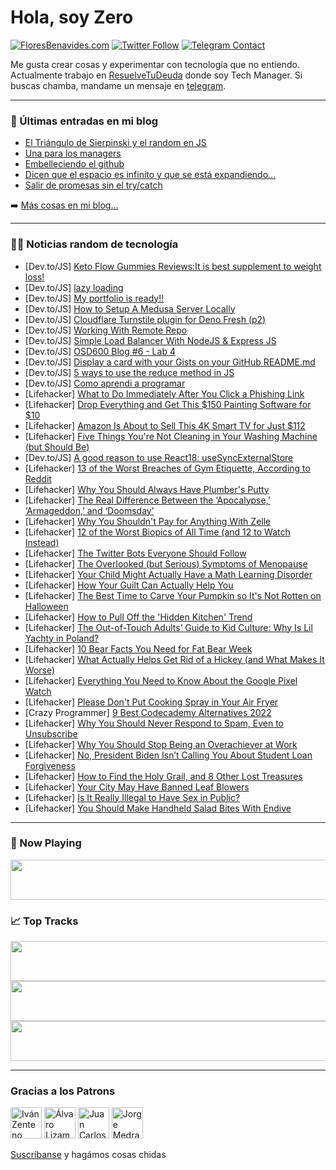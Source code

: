 # Hola, soy Zero

[![FloresBenavides.com](https://img.shields.io/website?down_message=oops&label=MiBlog&style=for-the-badge&up_message=online&url=https%3A%2F%2Ffloresbenavides.com)](https://floresbenavides.com) [![Twitter Follow](https://img.shields.io/twitter/follow/ZeroDragon?color=%231DA1F2&label=Follow&logo=twitter&logoColor=ffffff&style=for-the-badge)](https://twitter.com/zerodragon) [![Telegram Contact](https://img.shields.io/badge/escr%C3%ADbeme-ZeroDragon-%2326A5E4?style=for-the-badge&logo=telegram)](https://t.me/zerodragon)

Me gusta crear cosas y experimentar con tecnología que no entiendo.
Actualmente trabajo en [ResuelveTuDeuda](http://github.com/resuelve) donde soy Tech Manager.
Si buscas chamba, mandame un mensaje en [telegram](https://t.me/zerodragon).

---

### 📕 Últimas entradas en mi blog
<!-- BLOG-POST-LIST:START -->
- [El Triángulo de Sierpinski y el random en JS](https://floresbenavides.com/el-triangulo-de-sierpinski-y-el-random-en-js/)
- [Una para los managers](https://floresbenavides.com/una-para-los-managers/)
- [Embelleciendo el github](https://floresbenavides.com/embelleciendo-el-github/)
- [Dicen que el espacio es infinito y que se está expandiendo…](https://floresbenavides.com/dicen-que-el-espacio-es-infinito-y-que-se-esta-expandiendo/)
- [Salir de promesas sin el try/catch](https://floresbenavides.com/salir-de-promesas-sin-el-try-catch/)
<!-- BLOG-POST-LIST:END -->

➡️ [Más cosas en mi blog...](https://floresbenavides.com)

---

### 👨‍💻 Noticias random de tecnología
<!-- TECH-POSTS:START -->
- [Dev.to/JS] [Keto Flow Gummies Reviews:It is best supplement to weight loss!](https://dev.to/ketoflowgumm/keto-flow-gummies-reviewsit-is-best-supplement-to-weight-loss-59nl)
- [Dev.to/JS] [lazy loading](https://dev.to/nikhilmasurkar/lazy-loading-2fcc)
- [Dev.to/JS] [My portfolio is ready!!](https://dev.to/liftoffstudios/my-portfolio-is-ready-11cj)
- [Dev.to/JS] [How to Setup A Medusa Server Locally](https://dev.to/yinks/how-to-setup-a-medusa-server-locally-44e3)
- [Dev.to/JS] [Cloudflare Turnstile plugin for Deno Fresh &lpar;p2&rpar;](https://dev.to/khuongduybui/cloudflare-turnstile-plugin-for-deno-fresh-p2-29p5)
- [Dev.to/JS] [Working With Remote Repo](https://dev.to/cychu42/working-with-remote-repo-469b)
- [Dev.to/JS] [Simple Load Balancer With NodeJS &amp; Express JS](https://dev.to/theankansaha/simple-load-balancer-with-nodejs-express-js-43ga)
- [Dev.to/JS] [OSD600 Blog #6 - Lab 4](https://dev.to/rokaicker/osd600-blog-6-lab-4-ef0)
- [Dev.to/JS] [Display a card with your Gists on your GitHub README.md](https://dev.to/yizack/display-a-card-with-your-gists-on-your-github-readmemd-1kgn)
- [Dev.to/JS] [5 ways to use the reduce method in JS](https://dev.to/ra1nbow1/5-ways-to-use-the-reduce-method-in-js-1k8h)
- [Dev.to/JS] [Como aprendi a programar](https://dev.to/jaedsonpys/como-aprendi-a-programar-97p)
- [Lifehacker] [What to Do Immediately After You Click a Phishing Link](https://lifehacker.com/what-to-do-immediately-after-you-click-a-phishing-link-1849632419)
- [Lifehacker] [Drop Everything and Get This $150 Painting Software for $10](https://lifehacker.com/drop-everything-and-get-this-150-painting-software-for-1849632251)
- [Lifehacker] [Amazon Is About to Sell This 4K Smart TV for Just $112](https://lifehacker.com/amazon-is-about-to-sell-this-4k-smart-tv-for-just-112-1849631844)
- [Lifehacker] [Five Things You&#39;re Not Cleaning in Your Washing Machine &lpar;but Should Be&rpar;](https://lifehacker.com/five-things-youre-not-cleaning-in-your-washing-machine-1849631969)
- [Dev.to/JS] [A good reason to use React18: useSyncExternalStore](https://dev.to/air_choosy/a-good-reason-to-use-react18-usesyncexternalstore-3ind)
- [Lifehacker] [13 of the Worst Breaches of Gym Etiquette, According to Reddit](https://lifehacker.com/13-of-the-worst-breaches-of-gym-etiquette-according-to-1849631579)
- [Lifehacker] [Why You Should Always Have Plumber&#39;s Putty](https://lifehacker.com/why-you-should-always-have-plumbers-putty-1849630955)
- [Lifehacker] [The Real Difference Between the ‘Apocalypse,’ ‘Armageddon,’ and ‘Doomsday’](https://lifehacker.com/the-real-difference-between-the-apocalypse-armagedd-1849631390)
- [Lifehacker] [Why You Shouldn&#39;t Pay for Anything With Zelle](https://lifehacker.com/why-you-shouldnt-pay-for-anything-with-zelle-1849631440)
- [Lifehacker] [12 of the Worst Biopics of All Time &lpar;and 12 to Watch Instead&rpar;](https://lifehacker.com/12-of-the-worst-biopics-of-all-time-and-12-to-watch-in-1849625166)
- [Lifehacker] [The Twitter Bots Everyone Should Follow](https://lifehacker.com/the-twitter-bots-everyone-should-follow-1849630465)
- [Lifehacker] [The Overlooked &lpar;but Serious&rpar; Symptoms of Menopause](https://lifehacker.com/the-overlooked-but-serious-symptoms-of-menopause-1849628794)
- [Lifehacker] [Your Child Might Actually Have a Math Learning Disorder](https://lifehacker.com/your-child-might-actually-have-a-math-learning-disorder-1849627701)
- [Lifehacker] [How Your Guilt Can Actually Help You](https://lifehacker.com/how-your-guilt-can-actually-help-you-1849630252)
- [Lifehacker] [The Best Time to Carve Your Pumpkin so It&#39;s Not Rotten on Halloween](https://lifehacker.com/the-best-time-to-carve-your-pumpkin-so-its-not-rotten-o-1849624529)
- [Lifehacker] [How to Pull Off the &#39;Hidden Kitchen&#39; Trend](https://lifehacker.com/how-to-pull-off-the-hidden-kitchen-trend-1849628983)
- [Lifehacker] [The Out-of-Touch Adults’ Guide to Kid Culture: Why Is Lil Yachty in Poland?](https://lifehacker.com/the-out-of-touch-adults-guide-to-kid-culture-why-is-l-1849628637)
- [Lifehacker] [10 Bear Facts You Need for Fat Bear Week](https://lifehacker.com/10-bear-facts-you-need-for-fat-bear-week-1849627121)
- [Lifehacker] [What Actually Helps Get Rid of a Hickey &lpar;and What Makes It Worse&rpar;](https://lifehacker.com/what-actually-helps-get-rid-of-a-hickey-and-what-makes-1849626619)
- [Lifehacker] [Everything You Need to Know About the Google Pixel Watch](https://lifehacker.com/everything-you-need-to-know-about-the-google-pixel-watc-1849624469)
- [Lifehacker] [Please Don&#39;t Put Cooking Spray in Your Air Fryer](https://lifehacker.com/please-dont-put-cooking-spray-in-your-air-fryer-1849626915)
- [Crazy Programmer] [9 Best Codecademy Alternatives 2022](https://www.thecrazyprogrammer.com/2022/10/codecademy-alternatives.html)
- [Lifehacker] [Why You Should Never Respond to Spam, Even to Unsubscribe](https://lifehacker.com/why-you-should-never-respond-to-spam-even-to-unsubscri-1849626928)
- [Lifehacker] [Why You Should Stop Being an Overachiever at Work](https://lifehacker.com/why-you-should-stop-being-an-overachiever-at-work-1849625768)
- [Lifehacker] [No, President Biden Isn’t Calling You About Student Loan Forgiveness](https://lifehacker.com/no-president-biden-isn-t-calling-you-about-student-loa-1849625042)
- [Lifehacker] [How to Find the Holy Grail, and 8 Other Lost Treasures](https://lifehacker.com/how-to-find-the-holy-grail-and-8-other-lost-treasures-1849626387)
- [Lifehacker] [Your City May Have Banned Leaf Blowers](https://lifehacker.com/your-city-may-have-banned-leaf-blowers-1849626519)
- [Lifehacker] [Is It Really Illegal to Have Sex in Public?](https://lifehacker.com/is-it-really-illegal-to-have-sex-in-public-1849626585)
- [Lifehacker] [You Should Make Handheld Salad Bites With Endive](https://lifehacker.com/you-should-make-handheld-salad-bites-with-endive-1849626390)<!-- TECH-POSTS:END -->

---

### 🎵 Now Playing
<a href="https://spotify-now-playing-dun.vercel.app/now-playing?open"><img src="https://spotify-now-playing-dun.vercel.app/now-playing" width="540" height="64"></a>

### 📈 Top Tracks
<a href="https://spotify-now-playing-dun.vercel.app/top-tracks?i=1&open"><img src="https://spotify-now-playing-dun.vercel.app/top-tracks?i=1" width="540" height="64"></a>
<a href="https://spotify-now-playing-dun.vercel.app/top-tracks?i=2&open"><img src="https://spotify-now-playing-dun.vercel.app/top-tracks?i=2" width="540" height="64"></a>
<a href="https://spotify-now-playing-dun.vercel.app/top-tracks?i=3&open"><img src="https://spotify-now-playing-dun.vercel.app/top-tracks?i=3" width="540" height="64"></a>

---

### Gracias a los Patrons
[<img src="https://avatars.githubusercontent.com/u/243380?v=4" alt="Iván Zenteno" width="50px">](https://github.com/k001) [<img src="https://avatars.githubusercontent.com/u/19955639?v=4" alt="Álvaro Lizama" width="50px">](https://github.com/alvarolizama) [<img src="https://avatars.githubusercontent.com/u/2718753?v=4" alt="Juan Carlos Ruiz" width="50px">](https://github.com/JuanCrg90) [<img src="https://avatars.githubusercontent.com/u/37025?v=4" alt="Jorge Medrano" width="50px">](https://github.com/h1pp1e) 

[Suscríbanse](https://www.patreon.com/zerodragon) y hagámos cosas chidas

